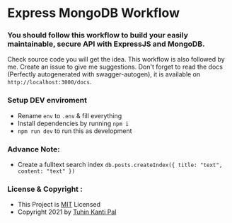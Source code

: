 # Express MongoDB Workflow

### You should follow this workflow to build your easily maintainable, secure API with ExpressJS and MongoDB.

Check source code you will get the idea. This workflow is also followed by me. Create an issue to give me suggestions. Don't forget to read the docs (Perfectly autogenerated with swagger-autogen), it is available on `http://localhost:3000/docs`.

### Setup DEV enviroment

- Rename `env` to `.env` & fill everything
- Install dependencies by running `npm i`
- `npm run dev` to run this as development

### Advance Note:

- Create a fulltext search index `db.posts.createIndex({ title: "text", content: "text" })`

### License & Copyright :

- This Project is [MIT](https://github.com/cachecleanerjeet/express-mongodb-workflow/blob/master/LICENSE) Licensed
- Copyright 2021 by [Tuhin Kanti Pal](https://github.com/cachecleanerjeet)
